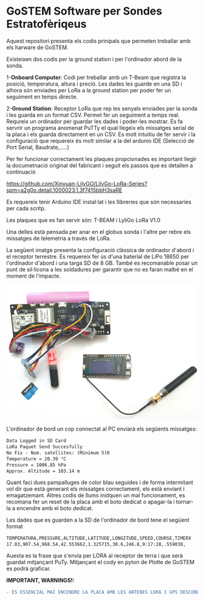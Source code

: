 # GoSTEM Software per Sondes Estratofèriqeus 
Aquest repositori presenta els codis prinipals que permeten treballar amb els harware de GoSTEM. 

Existeixen dos codis per la ground station i per l'ordinador abord de la sonda.

1-**Onboard Computer**: Codi per treballar amb un T-Beam que registra la posició, temperatura, altura i preció. Les dades les guarde en una SD i alhora són enviades per LoRa a la ground station per poder fer un seguiment en temps directe. 

2-**Ground Station**: Receptor LoRa que rep les senyals enviades per la sonda i les guarda en un format CSV. Permet fer un seguiment a temps real. Requreix un ordinador per guardar les dades i poder-les mostrar. Es fa servrir un programa anomenat PuTTy el qual llegeix els missatges serial de la placa i els guarda directament en un CSV. Es molt intuitiu de fer servir i la configuració que requereix és molt similar a la del ardunio IDE (Selecció de Port Serial, Baudrate,.....)

Per fer funcionar correctament les plaques propcionades es important llegir la documetnació original del fabricant i seguit els passos que es detallen a continuació

https://github.com/Xinyuan-LilyGO/LilyGo-LoRa-Series?spm=a2g0o.detail.1000023.1.3f7415bbH3saRE

Es requereix tenir Arduino IDE instal·lat i les llibreries que són necessaries per cada scritp.

Les plaques que es fan servir són: T-BEAM i LyliGo LoRa V1.0

Una delles està pensada per anar en el globus sonda i l'altre per rebre els missatges de telemetria a través de LoRa.

La següent imatge presenta la configuració clàssica de ordinador d'abord i el receptor terrestre. Es requereix fer ús d'una baterial de LiPo 18650 per l'ordinador d'abord i una targa SD de 8 GB. També es recomanable posar un punt de sil·licona a les soldadures per garantir que no es faran malbé en el moment de l'impacte. 

![Setup d'Exemple](https://github.com/GoSTEM-Education/GoSTEM_SONDA_ESTRATOSFERICA/blob/main/setup_demo.jpg?raw=true)


L'ordinador de bord un cop connectat al PC enviarà els següents missatges:

```
Data Logged in SD Card
LoRa Paquet Send Succesfully
No Fix - Num. satellites: (Minimum 5)0
Temperature = 20.39 °C
Pressure = 1006.85 hPa
Approx. Altitude = 103.14 m
```
Quant faci dues pampalluges de color blau seguides i de forma intermitant vol dir que està generant els missatges correctament, els està enviant i emagatzemant. Altres codis de llums inidquen un mal funcionament, es recomana fer un reset de la placa amb el boto dedicat o apagar-la i tornar-la a encendre amb el boto dedicat.

Les dades que es guarden a la SD de l'ordinador de bord tene el següent format
```
TEMPERATURA,PRESSURE,ALTITUDE,LATITUDE,LONGITUDE,SPEED,COURSE,TIMERX
17.03,907.54,968.54,42.553662,1.325715,30.6,246.8,9:17:28,.559038,

```
Auesta es la frase que s'envia per LORA al receptor de terra i que serà guardat mitjançant PuTy. Mitjançant el cody en pyton de Plotte de GoSTEM es podrà graficar.

**IMPORTANT, WARNINGS!:**
```diff
- ES ESSENCIAL MAI ENCENDRE LA PLACA AMB LES ANTENES LORA I GPS DESCONECTADES. SI ES FA AIXÍ HI HA RISC DE CREMAR L'ELECTRONICA!!!
```

